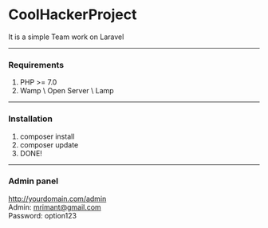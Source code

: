 # CoolHackerProject
It is a simple Team work on Laravel

---

### Requirements
1) PHP >= 7.0
2) Wamp \\ Open Server \\ Lamp

---

### Installation
1) composer install <br>
2) composer update<br>
3) DONE!

---

### Admin panel
http://yourdomain.com/admin<br>
Admin: mrimant@gmail.com<br>
Password: option123